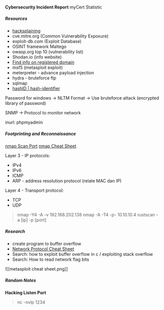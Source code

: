 **Cybersecurity Incident Report**
myCert Statistic 

##### Resources
- [hacksplaining](https://www.hacksplaining.com/)
- cve.mitre.org (Common Vulnerability Expoxure)
- exploit-db.com (Exploit Database)
- OSINT framework
Maltego
- owasp.org top 10 (vulnerability list)
- Shodan.io (info website)
- [Find info on registered domain](https://mynic.my/whois/)
- msf5 (metasploit exploit)
- meterpreter - advance payload injection
- hydra - bruteforce ftp
- sqlmap
- [hashID | hash-identifier](http://psypanda.github.io/hashID/)

Password for windows -> NLTM Format
-> Use bruteforce attack (encrypted library of password)

SNMP -> Protocol to monitor network

inurl: phpmyadmin

##### Footprinting and Reconnaissance

[nmap Scan Port](https://phoenixnap.com/kb/nmap-scan-open-ports)
[nmap Cheat Sheet](https://www.stationx.net/nmap-cheat-sheet/)

Layer 3 - IP protocols:
- IPv4
- IPv6
- ICMP
- ARP - address resolution protocol (relate MAC dan IP)

Layer 4 - Transport protocol:
- TCP
- UDP

> nmap -Y4 -A -v 192.168.202.138
> nmap -A -T4 -p- 10.10.10.4
> rustscan -a [ip] -p [port]



##### Research
- create program to buffer overflow
- [Network Protocol Cheat Sheet](https://www.exploit-db.com/docs/48120)
- Search: how to exploit buffer overflow in c / exploiting stack overflow
- Search: How to read network flag bits

![[metasploit cheat sheet.png]]

##### Random Notes

**Hacking Listen Port**
> nc -nvlp 1234